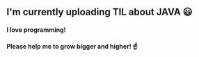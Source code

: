 ## I'm currently uploading TIL about JAVA :smiley:

#### I love programming!
#### Please help me to grow bigger and higher! :point_up:
